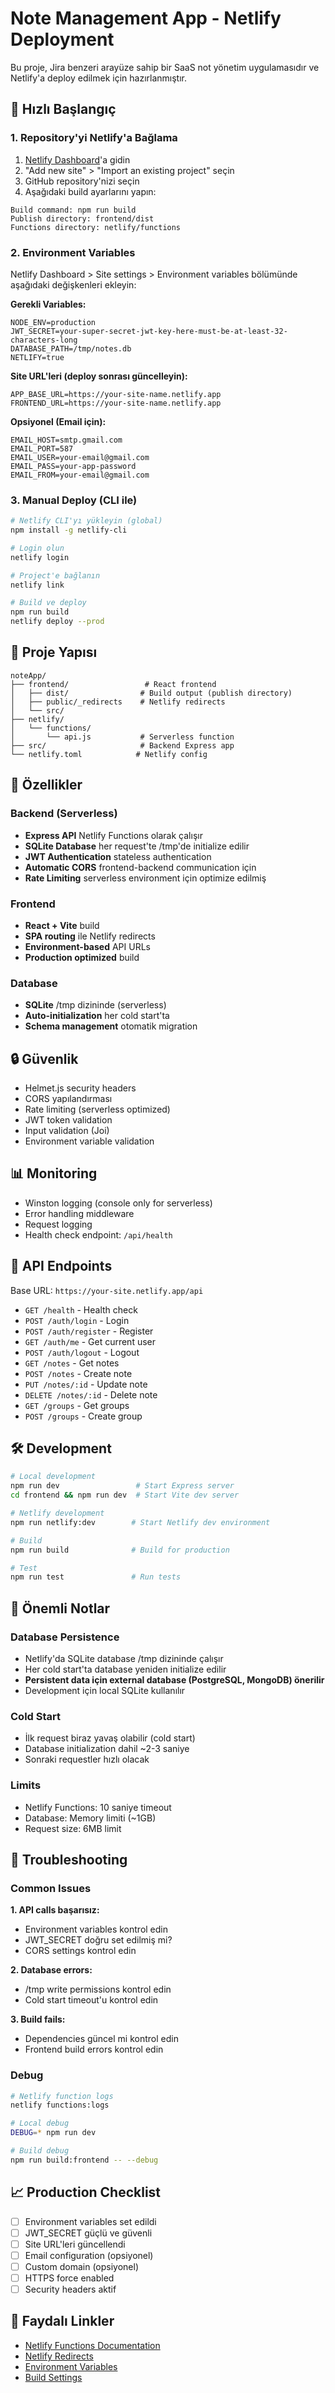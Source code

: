 # Note Management App - Netlify Deployment

Bu proje, Jira benzeri arayüze sahip bir SaaS not yönetim uygulamasıdır ve Netlify'a deploy edilmek için hazırlanmıştır.

## 🚀 Hızlı Başlangıç

### 1. Repository'yi Netlify'a Bağlama

1. [Netlify Dashboard](https://app.netlify.com)'a gidin
2. "Add new site" > "Import an existing project" seçin
3. GitHub repository'nizi seçin
4. Aşağıdaki build ayarlarını yapın:

```
Build command: npm run build
Publish directory: frontend/dist
Functions directory: netlify/functions
```

### 2. Environment Variables

Netlify Dashboard > Site settings > Environment variables bölümünde aşağıdaki değişkenleri ekleyin:

**Gerekli Variables:**
```
NODE_ENV=production
JWT_SECRET=your-super-secret-jwt-key-here-must-be-at-least-32-characters-long
DATABASE_PATH=/tmp/notes.db
NETLIFY=true
```

**Site URL'leri (deploy sonrası güncelleyin):**
```
APP_BASE_URL=https://your-site-name.netlify.app
FRONTEND_URL=https://your-site-name.netlify.app
```

**Opsiyonel (Email için):**
```
EMAIL_HOST=smtp.gmail.com
EMAIL_PORT=587
EMAIL_USER=your-email@gmail.com
EMAIL_PASS=your-app-password
EMAIL_FROM=your-email@gmail.com
```

### 3. Manual Deploy (CLI ile)

```bash
# Netlify CLI'yı yükleyin (global)
npm install -g netlify-cli

# Login olun
netlify login

# Project'e bağlanın
netlify link

# Build ve deploy
npm run build
netlify deploy --prod
```

## 📁 Proje Yapısı

```
noteApp/
├── frontend/                 # React frontend
│   ├── dist/                # Build output (publish directory)
│   ├── public/_redirects    # Netlify redirects
│   └── src/
├── netlify/
│   └── functions/
│       └── api.js           # Serverless function
├── src/                     # Backend Express app
└── netlify.toml            # Netlify config
```

## 🔧 Özellikler

### Backend (Serverless)
- **Express API** Netlify Functions olarak çalışır
- **SQLite Database** her request'te /tmp'de initialize edilir
- **JWT Authentication** stateless authentication
- **Automatic CORS** frontend-backend communication için
- **Rate Limiting** serverless environment için optimize edilmiş

### Frontend
- **React + Vite** build
- **SPA routing** ile Netlify redirects
- **Environment-based** API URLs
- **Production optimized** build

### Database
- **SQLite** /tmp dizininde (serverless)
- **Auto-initialization** her cold start'ta
- **Schema management** otomatik migration

## 🔒 Güvenlik

- Helmet.js security headers
- CORS yapılandırması
- Rate limiting (serverless optimized)
- JWT token validation
- Input validation (Joi)
- Environment variable validation

## 📊 Monitoring

- Winston logging (console only for serverless)
- Error handling middleware
- Request logging
- Health check endpoint: `/api/health`

## 🔄 API Endpoints

Base URL: `https://your-site.netlify.app/api`

- `GET /health` - Health check
- `POST /auth/login` - Login
- `POST /auth/register` - Register
- `GET /auth/me` - Get current user
- `POST /auth/logout` - Logout
- `GET /notes` - Get notes
- `POST /notes` - Create note
- `PUT /notes/:id` - Update note
- `DELETE /notes/:id` - Delete note
- `GET /groups` - Get groups
- `POST /groups` - Create group

## 🛠️ Development

```bash
# Local development
npm run dev                 # Start Express server
cd frontend && npm run dev  # Start Vite dev server

# Netlify development
npm run netlify:dev        # Start Netlify dev environment

# Build
npm run build              # Build for production

# Test
npm run test               # Run tests
```

## 🚨 Önemli Notlar

### Database Persistence
- Netlify'da SQLite database /tmp dizininde çalışır
- Her cold start'ta database yeniden initialize edilir
- **Persistent data için external database (PostgreSQL, MongoDB) önerilir**
- Development için local SQLite kullanılır

### Cold Start
- İlk request biraz yavaş olabilir (cold start)
- Database initialization dahil ~2-3 saniye
- Sonraki requestler hızlı olacak

### Limits
- Netlify Functions: 10 saniye timeout
- Database: Memory limiti (~1GB)
- Request size: 6MB limit

## 🐛 Troubleshooting

### Common Issues

**1. API calls başarısız:**
- Environment variables kontrol edin
- JWT_SECRET doğru set edilmiş mi?
- CORS settings kontrol edin

**2. Database errors:**
- /tmp write permissions kontrol edin
- Cold start timeout'u kontrol edin

**3. Build fails:**
- Dependencies güncel mi kontrol edin
- Frontend build errors kontrol edin

### Debug

```bash
# Netlify function logs
netlify functions:logs

# Local debug
DEBUG=* npm run dev

# Build debug
npm run build:frontend -- --debug
```

## 📈 Production Checklist

- [ ] Environment variables set edildi
- [ ] JWT_SECRET güçlü ve güvenli
- [ ] Site URL'leri güncellendi
- [ ] Email configuration (opsiyonel)
- [ ] Custom domain (opsiyonel)
- [ ] HTTPS force enabled
- [ ] Security headers aktif

## 🔗 Faydalı Linkler

- [Netlify Functions Documentation](https://docs.netlify.com/functions/overview/)
- [Netlify Redirects](https://docs.netlify.com/routing/redirects/)
- [Environment Variables](https://docs.netlify.com/environment-variables/overview/)
- [Build Settings](https://docs.netlify.com/configure-builds/overview/)

